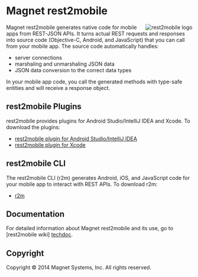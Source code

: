 # Magnet rest2mobile

<img src="http://developer.magnet.com/tmp/img/logo_r2m_main.png"
 alt="rest2mobile logo" title="rest2mobile" align="right" />

Magnet rest2mobile generates native code for mobile apps from REST-JSON APIs. It turns actual REST requests and responses into source code (Objective-C, Android, and JavaScript) that you can call from your mobile app. The source code automatically handles:

* server connections
* marshaling and unmarshaling JSON data
* JSON data conversion to the correct data types

In your mobile app code, you call the generated methods with type-safe entities and will receive a response object.

## rest2mobile Plugins

rest2mobile provides plugins for Android Studio/IntelliJ IDEA and Xcode. To download the plugins:

* [rest2mobile plugin for Android Studio/IntelliJ IDEA][r2m-plugin-android]
* [rest2mobile plugin for Xcode][r2m-plugin-ios]

## rest2mobile CLI

The rest2mobile CLI (r2m) generates Android, iOS, and JavaScript code for your mobile app to interact with REST APIs. To download r2m:

* [r2m][r2m-cli]


## Documentation

For detailed information about Magnet rest2mobile and its use, go to [rest2mobile wiki] [techdoc].

## Copyright

Copyright © 2014 Magnet Systems, Inc. All rights reserved.

<!---
## License

Licensed under the **[Apache License, Version 2.0] [license]** (the "License");
you may not use this software except in compliance with the License.
-->
[website]: http://developer.magnet.com
[techdoc]: https://github.com/magnetsystems/rest2mobile/wiki
[r2m-plugin-android]:https://github.com/magnetsystems/r2m-plugin-android/
[r2m-plugin-ios]:https://github.com/magnetsystems/r2m-plugin-ios/
[r2m-cli]:https://github.com/magnetsystems/r2m-cli/
[license]: http://www.apache.org/licenses/LICENSE-2.0


